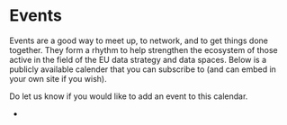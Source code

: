 # Events
Events are a good way to meet up, to network, and to get things done together. They form a rhythm to help strengthen the ecosystem of those active in the field of the EU data strategy and data spaces.
Below is a publicly available calender that you can subscribe to (and can embed in your own site if you wish).

Do let us know if you would like to add an event to this calendar.


- 

